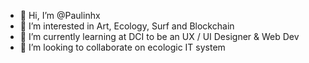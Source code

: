 - 👋 Hi, I’m @Paulinhx
- 👀 I’m interested in Art, Ecology, Surf and Blockchain
- 🌱 I’m currently learning at DCI to be an UX / UI Designer & Web Dev
- 💞️ I’m looking to collaborate on ecologic IT system


<!---
Paulinhx/Paulinhx is a ✨ special ✨ repository because its `README.md` (this file) appears on your GitHub profile.
You can click the Preview link to take a look at your changes.
--->
